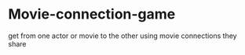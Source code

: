 # Movie-connection-game
get from one actor or movie to the other using movie connections they share
